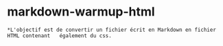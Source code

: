 # markdown-warmup-html
    *L'objectif est de convertir un fichier écrit en Markdown en fichier HTML contenant   également du css.